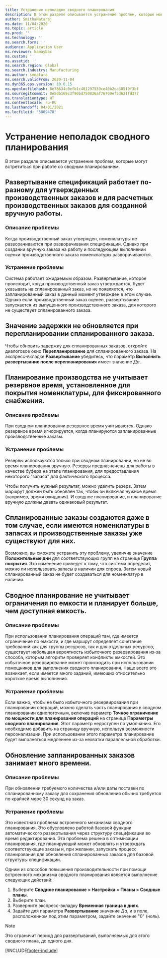 ```yaml
---
title: Устранение неполадок сводного планирования
description: В этом разделе описывается устранение проблем, которые могут встретиться при работе со сводным планированием.
author: SmithaNataraj
ms.date: 11/04/2020
ms.topic: article
ms.prod: ''
ms.technology: ''
ms.search.form: ''
audience: Application User
ms.reviewer: kamaybac
ms.custom: ''
ms.assetid: ''
ms.search.region: Global
ms.search.industry: Manufacturing
ms.author: smnatara
ms.search.validFrom: 2020-11-04
ms.dyn365.ops.version: 10.0.15
ms.openlocfilehash: 8e78634c0efb1c401297559ce40b2ca30519f3bf
ms.sourcegitcommit: 0e8db169c3f90bd750826af76709ef5d621fd377
ms.translationtype: HT
ms.contentlocale: ru-RU
ms.lasthandoff: 04/01/2021
ms.locfileid: "5809478"
---
```

# <a name="troubleshoot-master-planning"></a>Устранение неполадок сводного планирования

В этом разделе описывается устранение проблем, которые могут встретиться при работе со сводным планированием.

## <a name="bill-of-materials-explosion-behaves-differently-for-firmed-production-orders-and-for-estimated-production-orders-for-manually-created-work"></a>Развертывание спецификаций работает по-разному для утвержденных производственных заказов и для расчетных производственных заказов для созданной вручную работы.

### <a name="issue-description"></a>Описание проблемы

Когда производственный заказ утвержден, номенклатуры не разворачиваются при разворачивании спецификации. Однако при создании вручную заказа на работу и последующем выполнении оценки производственного заказа номенклатуры разворачиваются.

### <a name="issue-resolution"></a>Устранение проблемы

Система работает ожидаемым образом. Развертывание, которое происходит, когда производственный заказ утверждается, будет указывать на спланированный заказ, но не появляется, что запланированный заказ в данный момент утвержден в этом случае. Однако если производственный заказ оценен, развертывание запускается из выпущенного производственного заказа, для которого не существует спланированного заказа.

## <a name="the-delay-value-isnt-updated-when-i-reschedule-a-planned-order"></a>Значение задержки не обновляется при перепланировании спланированного заказа.

Чтобы обновить задержку для спланированных заказов, откройте диалоговое окно **Перепланирование** для спланированного заказа. На экспресс-вкладке **Развертывание** убедитесь, что параметр **Выполнить развертывание после перепланирования** имеет значение *Да*.

## <a name="production-scheduling-doesnt-consider-the-safety-margins-that-are-set-on-the-item-coverage-for-pegged-supply"></a>Планирование производства не учитывает резервное время, установленное для покрытия номенклатуры, для фиксированного снабжения.

### <a name="issue-description"></a>Описание проблемы

При сводном планировании резервное время учитываются. Однако резервное время игнорируется, когда планируются запланированные производственные заказы.

### <a name="issue-resolution"></a>Устранение проблемы

Резервы используются только при сводном планировании, но не во время планирования вручную. Резервы предназначены для работы в качестве буфера на этапе планирования, для предоставления некоторого "запаса" для фактического процесса.

Чтобы получить нужный результат, можно удалить резерв. Затем маршрут должен быть обновлен так, чтобы он включал нужное время (например, время ожидания). И сводное планирование, и планирование вручную должны давать одинаковый результат.

## <a name="planned-orders-are-generated-even-though-we-have-items-in-stock-and-production-orders-already-exist-for-them"></a>Спланированные заказы создаются даже в том случае, если имеются номенклатуры в запасах и производственные заказы уже существуют для них.

Возможно, вы сможете устранить эту проблему, увеличив значение **Положительные дни** для соответствующих групп на странице **Группа покрытия**. Это изменение приведет к тому, что система определит, можно ли использовать запасы в наличии для спроса. Затем новый спланированный заказ не будет создаваться для номенклатур в наличии.

## <a name="master-planning-doesnt-seem-to-respect-capacity-limitations-and-is-scheduling-more-than-the-available-capacity"></a>Сводное планирование не учитывает ограничения по емкости и планирует больше, чем доступная емкость.

### <a name="issue-description"></a>Описание проблемы

При использовании планирования операций там, где имеется ограничение по емкости, и где маршрут определяет сочетание требований как для группы ресурсов, так и для отдельных ресурсов, существует небольшая вероятность избыточного резервирования из-за способа, которым алгоритм проверяет конфликты емкостей. Это избыточное резервирование может происходить при использовании помощников для выполнения сводного планирования. Чаще всего это возникает, если имеется много заданий, имеющих относительно короткое время выполнения.

### <a name="issue-resolution"></a>Устранение проблемы

Если важно, чтобы не было избыточного резервирования при планировании операций, можно сделать часть планирования в сводном планировании однопоточным, включив параметр **Точное ограничение по мощности для планирования операций** на странице **Параметры сводного планирования**. Этот параметр недоступен по умолчанию. Его необходимо добавить на страницу вручную, используя возможности персонализации. При использовании этого параметра планирование будет выполняться медленнее из-за нехватки параллельной обработки.

## <a name="planned-orders-take-a-long-time-to-update"></a>Обновление запланированных заказов занимает много времени.

### <a name="issue-description"></a>Описание проблемы

При обновлении требуемого количества и/или даты поставки по спланированному заказу для сохранения обновления обычно требуется по крайней мере 30 секунд на заказ.

### <a name="issue-resolution"></a>Устранение проблемы

Это известная проблема встроенного механизма сводного планирования. Это обусловлено работой базовой функции автоматического развертывания через структуру спецификации во время редактирования. Эта проблема решена в оптимизации планирования, где планирующий может обновлять и утверждать соответствующие заказы и, при желании, запускать процесс планирования для обновления спланированных заказов для базовой структуры спецификации.

Одним из способов повышения производительности при помощи встроенного механизма сводного планирования является выполнение следующих действий:

1. Выберите **Сводное планирование \> Настройка \> Планы \> Сводные планы**.
1. Выберите план.
1. Разверните экспресс-вкладку **Временная граница в днях**.
1. Задайте для параметра **Развертывание** значение *Да*, и в поле, расположенном под этим параметром, задайте значение "0" (ноль).

> [!NOTE]
> Это ограничит период для развертываний, выполняемых для этого сводного плана, до одного дня.


[!INCLUDE[footer-include](../../includes/footer-banner.md)]